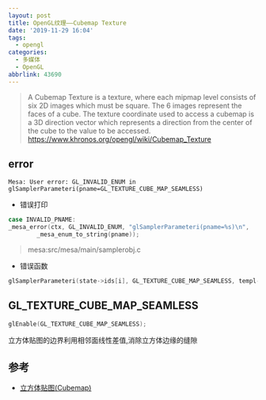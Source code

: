 ```yaml
---
layout: post
title: OpenGL纹理——Cubemap Texture
date: '2019-11-29 16:04'
tags:
  - opengl
categories:
  - 多媒体
  - OpenGL
abbrlink: 43690
---
```


>A Cubemap Texture is a texture, where each mipmap level consists of six 2D images which must be square. The 6 images represent the faces of a cube. The texture coordinate used to access a cubemap is a 3D direction vector which represents a direction from the center of the cube to the value to be accessed.
>https://www.khronos.org/opengl/wiki/Cubemap_Texture

<!--more-->

## error

```
Mesa: User error: GL_INVALID_ENUM in glSamplerParameteri(pname=GL_TEXTURE_CUBE_MAP_SEAMLESS)
```
- 错误打印
``` C
case INVALID_PNAME:
_mesa_error(ctx, GL_INVALID_ENUM, "glSamplerParameteri(pname=%s)\n",
        _mesa_enum_to_string(pname));
```
>mesa:src/mesa/main/samplerobj.c

- 错误函数
``` C
glSamplerParameteri(state->ids[i], GL_TEXTURE_CUBE_MAP_SEAMLESS, templ->seamless_cube_map);
```


## GL_TEXTURE_CUBE_MAP_SEAMLESS

``` C
glEnable(GL_TEXTURE_CUBE_MAP_SEAMLESS);
```


立方体贴图的边界利用相邻面线性差值,消除立方体边缘的缝隙

## 参考

- [立方体贴图(Cubemap)](https://learnopengl-cn.readthedocs.io/zh/latest/04%20Advanced%20OpenGL/06%20Cubemaps/)
